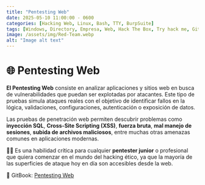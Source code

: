 ```yaml
---
title: "Pentesting Web"
date: 2025-05-10 11:00:00 - 0600
categories: [Hacking Web, Linux, Bash, TTY, BurpSuite]
tags: [Windows, Directory, Empresa, Web, Hack The Box, Try hack me, GitBook, Libro, Apuntes, Walkthrough]
image: /assets/img/Red-Team.webp
alt: "Image alt text"
---
```



# 🌐 Pentesting Web

**El Pentesting Web** consiste en analizar aplicaciones y sitios web en busca de vulnerabilidades que puedan ser explotadas por atacantes. Este tipo de pruebas simula ataques reales con el objetivo de identificar fallos en la lógica, validaciones, configuraciones, autenticación o exposición de datos.

Las pruebas de penetración web permiten descubrir problemas como **inyección SQL**, **Cross-Site Scripting (XSS)**, **fuerza bruta**, **mal manejo de sesiones**, **subida de archivos maliciosos**, entre muchas otras amenazas comunes en aplicaciones modernas.

🕵️‍♂️ Es una habilidad crítica para cualquier **pentester junior** o profesional que quiera comenzar en el mundo del hacking ético, ya que la mayoría de las superficies de ataque hoy en día son accesibles desde la web.

🔗 GitBook: [Pentesting Web](https://pentester-101.gitbook.io/pentestingjr)


